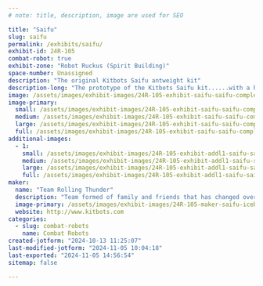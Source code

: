 ```yaml
---
# note: title, description, image are used for SEO

title: "Saifu"
slug: saifu
permalink: /exhibits/saifu/
exhibit-id: 24R-105
combat-robot: true
exhibit-zone: "Robot Ruckus (Spirit Building)"
space-number: Unassigned
description: "The original Kitbots Saifu antweight kit"
description-long: "The prototype of the Kitbots Saifu kit......with a hub motor beater bar"
image: /assets/images/exhibit-images/24R-105-exhibit-saifu-saifu-complete-large.jpg
image-primary: 
  small: /assets/images/exhibit-images/24R-105-exhibit-saifu-saifu-complete-small.jpg
  medium: /assets/images/exhibit-images/24R-105-exhibit-saifu-saifu-complete-medium.jpg
  large: /assets/images/exhibit-images/24R-105-exhibit-saifu-saifu-complete-large.jpg
  full: /assets/images/exhibit-images/24R-105-exhibit-saifu-saifu-complete-full.jpg
additional-images: 
  - 1:
    small: /assets/images/exhibit-images/24R-105-exhibit-addl1-saifu-saifu-kit-small.jpg
    medium: /assets/images/exhibit-images/24R-105-exhibit-addl1-saifu-saifu-kit-medium.jpg
    large: /assets/images/exhibit-images/24R-105-exhibit-addl1-saifu-saifu-kit-large.jpg
    full: /assets/images/exhibit-images/24R-105-exhibit-addl1-saifu-saifu-kit-full.jpg
maker: 
  name: "Team Rolling Thunder"
  description: "Team formed of family and friends that has changed over the years"
  image-primary: /assets/images/exhibit-images/24R-105-maker-saifu-icebergs-medium.jpg
  website: http://www.kitbots.com
categories: 
  - slug: combat-robots
    name: Combat Robots
created-jotform: "2024-10-13 11:25:07"
last-modified-jotform: "2024-11-05 10:04:18"
last-exported: "2024-11-05 14:56:54"
sitemap: false

---
```

